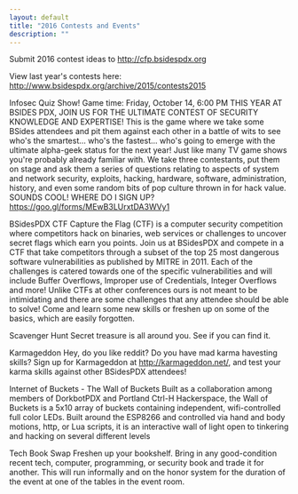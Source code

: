 ```yaml
---
layout: default
title: "2016 Contests and Events"
description: ""
---
```

Submit 2016 contest ideas to http://cfp.bsidespdx.org

View last year's contests here: http://www.bsidespdx.org/archive/2015/contests2015


Infosec Quiz Show!
Game time: Friday, October 14, 6:00 PM
THIS YEAR AT BSIDES PDX, JOIN US FOR THE ULTIMATE CONTEST OF SECURITY KNOWLEDGE AND EXPERTISE!
This is the game where we take some BSides attendees and pit them against each other in a battle of wits to see who's the smartest... who's the fastest... who's going to emerge with the ultimate alpha-geek status for the next year!
Just like many TV game shows you're probably already familiar with.  We take three contestants, put them on stage and ask them a series of questions relating to aspects of system and network security, exploits, hacking, hardware, software, administration, history, and even some random bits of pop culture thrown in for hack value.
SOUNDS COOL! WHERE DO I SIGN UP?
https://goo.gl/forms/MEwB3LUrxtDA3WVy1

BSidesPDX CTF
Capture the Flag (CTF) is a computer security competition where competitors hack on binaries, web services or challenges to uncover secret flags which earn you points. Join us at BSidesPDX and compete in a CTF that take competitors through a subset of the top 25 most dangerous software vulnerabilities as published by MITRE in 2011. Each of the challenges is catered towards one of the specific vulnerabilities and will include Buffer Overflows, Improper use of Credentials, Integer Overflows and more! Unlike CTFs at other conferences ours is not meant to be intimidating and there are some challenges that any attendee should be able to solve! Come and learn some new skills or freshen up on some of the basics, which are easily forgotten. 

Scavenger Hunt
Secret treasure is all around you.  See if you can find it.

Karmageddon
Hey, do you like reddit?  Do you have mad karma havesting skills?  Sign up for Karmageddon at http://karmageddon.net/, and test your karma skills against other BSidesPDX attendees!

Internet of Buckets - The Wall of Buckets
Built as a collaboration among members of DorkbotPDX and Portland Ctrl-H Hackerspace, the Wall of Buckets is a 5x10 array of buckets containing independent, wifi-controlled full color LEDs. Built around the ESP8266 and controlled via hand and body motions, http, or Lua scripts, it is an interactive wall of light open to tinkering and hacking on several different levels

Tech Book Swap
Freshen up your bookshelf. Bring in any good-condition recent tech, computer, programming, or security book and trade it for another. This will run informally and on the honor system for the duration of the event at one of the tables in the event room. 


